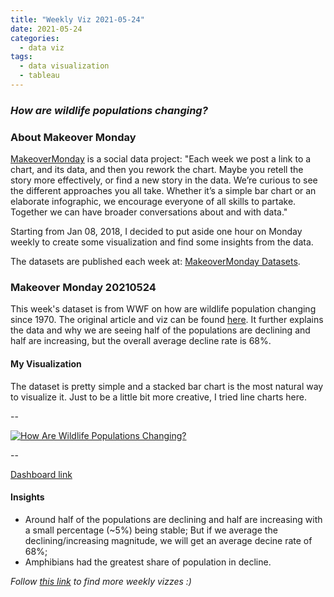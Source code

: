 ```yaml
---
title: "Weekly Viz 2021-05-24"
date: 2021-05-24
categories:
  - data viz
tags:
  - data visualization
  - tableau
---
```


### *How are wildlife populations changing?*


### About Makeover Monday

[MakeoverMonday](http://www.makeovermonday.co.uk/) is a social data project:
"Each week we post a link to a chart, and its data, and then you rework the chart.
Maybe you retell the story more effectively, or find a new story in the data.
We’re curious to see the different approaches you all take. Whether it’s a simple bar chart or an elaborate infographic, we encourage everyone of all skills to partake.
Together we can have broader conversations about and with data."

Starting from Jan 08, 2018, I decided to put aside one hour on Monday weekly to create some visualization and find some insights from the data.

The datasets are published each week at: [MakeoverMonday Datasets](http://www.makeovermonday.co.uk/data/).

### Makeover Monday 20210524

This week's dataset is from WWF on how are wildlife population changing since 1970. The original article and viz can be found [here](https://ourworldindata.org/living-planet-index-understanding). It further explains the data and why we are seeing half of the populations are declining and half are increasing, but the overall average decline rate is 68%.    

#### My Visualization

The dataset is pretty simple and a stacked bar chart is the most natural way to visualize it. Just to be a little bit more creative, I tried line charts here.  

--  
<div class='tableauPlaceholder' id='viz1621912307117' style='position: relative'>
<noscript><a href='#'>
  <img alt='How Are Wildlife Populations Changing? ' src='https:&#47;&#47;public.tableau.com&#47;static&#47;images&#47;Ma&#47;MakeOverMonday20210524HowAreWildlifePopulationsChanging&#47;HowAreWildlifePopulationsChanging&#47;1_rss.png' style='border: none' />
</a></noscript>
<object class='tableauViz'  style='display:none;'>
  <param name='host_url' value='https%3A%2F%2Fpublic.tableau.com%2F' />
  <param name='embed_code_version' value='3' />
  <param name='site_root' value='' />
  <param name='name' value='MakeOverMonday20210524HowAreWildlifePopulationsChanging&#47;HowAreWildlifePopulationsChanging' />
  <param name='tabs' value='no' />
  <param name='toolbar' value='yes' />
  <param name='static_image' value='https:&#47;&#47;public.tableau.com&#47;static&#47;images&#47;Ma&#47;MakeOverMonday20210524HowAreWildlifePopulationsChanging&#47;HowAreWildlifePopulationsChanging&#47;1.png' />
  <param name='animate_transition' value='yes' />
  <param name='display_static_image' value='yes' />
  <param name='display_spinner' value='yes' />
  <param name='display_overlay' value='yes' />
  <param name='display_count' value='yes' />
  <param name='language' value='en' />
  <param name='filter' value='publish=yes' />
</object></div>     
<script type='text/javascript'>             
  var divElement = document.getElementById('viz1621912307117');       
  var vizElement = divElement.getElementsByTagName('object')[0];                 
  if ( divElement.offsetWidth > 800 ) { vizElement.style.width='800px';vizElement.style.height='627px';} else if ( divElement.offsetWidth > 500 ) { vizElement.style.width='800px';vizElement.style.height='627px';} else { vizElement.style.width='100%';vizElement.style.height='727px';}           
  var scriptElement = document.createElement('script');      
  scriptElement.src = 'https://public.tableau.com/javascripts/api/viz_v1.js';    
  vizElement.parentNode.insertBefore(scriptElement, vizElement);             
</script>
  
--  

[Dashboard link](https://public.tableau.com/views/MakeOverMonday20210524HowAreWildlifePopulationsChanging/HowAreWildlifePopulationsChanging?:language=en&:display_count=y&publish=yes&:origin=viz_share_link)

#### Insights
* Around half of the populations are declining and half are increasing with a small percentage (~5%) being stable; But if we average the declining/increasing magnitude, we will get an average decine rate of 68%;  
* Amphibians had the greatest share of population in decline.  


*Follow [this link](https://yudong-94.github.io/personal-website/project/WeeklyViz2021/) to find more weekly vizzes :)*